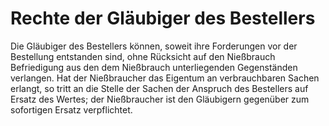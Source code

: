 # Rechte der Gläubiger des Bestellers

Die Gläubiger des Bestellers können, soweit ihre Forderungen vor der Bestellung entstanden sind, ohne Rücksicht auf den Nießbrauch Befriedigung aus den dem Nießbrauch unterliegenden Gegenständen verlangen. Hat der Nießbraucher das Eigentum an verbrauchbaren Sachen erlangt, so tritt an die Stelle der Sachen der Anspruch des Bestellers auf Ersatz des Wertes; der Nießbraucher ist den Gläubigern gegenüber zum sofortigen Ersatz verpflichtet.